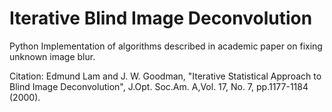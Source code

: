 # Iterative Blind Image Deconvolution
Python Implementation of algorithms described in academic paper on fixing unknown image blur.

Citation:
Edmund Lam and J. W. Goodman, "Iterative Statistical Approach to Blind Image Deconvolution", J.Opt. Soc.Am. A,Vol. 17, No. 7, pp.1177-1184 (2000).
